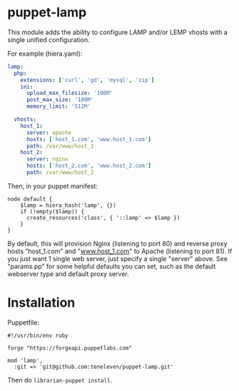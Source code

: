 # puppet-lamp

This module adds the ability to configure LAMP and/or LEMP vhosts with a single unified configuration.

For example (hiera.yaml):

```yaml
lamp:
  php:
    extensions: ['curl', 'gd', 'mysql', 'zip']
    ini:
      upload_max_filesize: '100M'
      post_max_size: '100M'
      memory_limit: '512M'

  vhosts:
    host_1:
      server: apache
      hosts: ['host_1.com', 'www.host_1.com']
      path: /var/www/host_1
    host_2:
      server: nginx
      hosts: ['host_2.com', 'www.host_2.com']
      path: /var/www/host_2
```

Then, in your puppet manifest:

```puppet
node default {
    $lamp = hiera_hash('lamp', {})
    if (!empty($lamp)) {
      create_resources('class', { '::lamp' => $lamp })
    }
}
```

By default, this will provision Nginx (listening to port 80) and reverse proxy
hosts "host_1.com" and "www.host_1.com" to Apache (listening to port 81). If
you just want 1 single web server, just specify a single "server" above. See
"params.pp" for some helpful defaults you can set, such as the default
webserver type and default proxy server.

# Installation

Puppetfile:

```Puppetfile
#!/usr/bin/env ruby

forge "https://forgeapi.puppetlabs.com"

mod 'lamp',
  :git => 'git@github.com:teneleven/puppet-lamp.git'
```

Then do `librarian-puppet install`.
